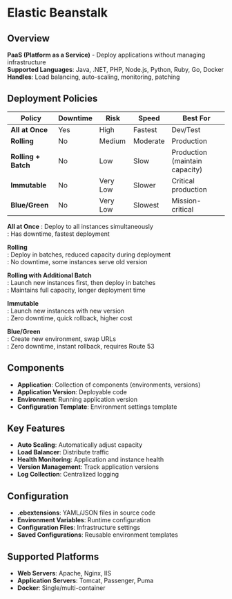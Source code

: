 # Elastic Beanstalk

## Overview
**PaaS (Platform as a Service)** - Deploy applications without managing infrastructure  
**Supported Languages**: Java, .NET, PHP, Node.js, Python, Ruby, Go, Docker  
**Handles**: Load balancing, auto-scaling, monitoring, patching

## Deployment Policies

| Policy | Downtime | Risk | Speed | Best For |
|--------|----------|------|-------|----------|
| **All at Once** | Yes | High | Fastest | Dev/Test |
| **Rolling** | No | Medium | Moderate | Production |
| **Rolling + Batch** | No | Low | Slow | Production (maintain capacity) |
| **Immutable** | No | Very Low | Slower | Critical production |
| **Blue/Green** | No | Very Low | Slowest | Mission-critical |

**All at Once**
: Deploy to all instances simultaneously  
: Has downtime, fastest deployment

**Rolling**  
: Deploy in batches, reduced capacity during deployment  
: No downtime, some instances serve old version

**Rolling with Additional Batch**  
: Launch new instances first, then deploy in batches  
: Maintains full capacity, longer deployment time

**Immutable**  
: Launch new instances with new version  
: Zero downtime, quick rollback, higher cost

**Blue/Green**  
: Create new environment, swap URLs  
: Zero downtime, instant rollback, requires Route 53

## Components
- **Application**: Collection of components (environments, versions)
- **Application Version**: Deployable code
- **Environment**: Running application version
- **Configuration Template**: Environment settings template

## Key Features
- **Auto Scaling**: Automatically adjust capacity
- **Load Balancer**: Distribute traffic
- **Health Monitoring**: Application and instance health
- **Version Management**: Track application versions
- **Log Collection**: Centralized logging

## Configuration
- **.ebextensions**: YAML/JSON files in source code
- **Environment Variables**: Runtime configuration
- **Configuration Files**: Infrastructure settings
- **Saved Configurations**: Reusable environment templates

## Supported Platforms
- **Web Servers**: Apache, Nginx, IIS
- **Application Servers**: Tomcat, Passenger, Puma
- **Docker**: Single/multi-container
